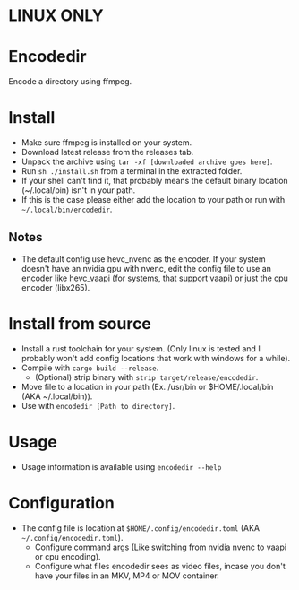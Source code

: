 # LINUX ONLY

# Encodedir
Encode a directory using ffmpeg.

# Install
* Make sure ffmpeg is installed on your system.
* Download latest release from the releases tab.
* Unpack the archive using `tar -xf [downloaded archive goes here]`.
* Run `sh ./install.sh` from a terminal in the extracted folder.
* If your shell can't find it, that probably means the default binary location (~/.local/bin) isn't in your path.
 * If this is the case please either add the location to your path or run with `~/.local/bin/encodedir`.
## Notes
* The default config use hevc_nvenc as the encoder. If your system doesn't have an nvidia gpu with nvenc, edit the config file to use an encoder like hevc_vaapi (for systems, that support vaapi) or just the cpu encoder (libx265).

# Install from source
* Install a rust toolchain for your system. (Only linux is tested and I probably won't add config locations that work with windows for a while).
* Compile with `cargo build --release`.
  * (Optional) strip binary with `strip target/release/encodedir`.
* Move file to a location in your path (Ex. /usr/bin or $HOME/.local/bin (AKA ~/.local/bin)).
* Use with `encodedir [Path to directory]`.

# Usage
* Usage information is available using `encodedir --help`

# Configuration
* The config file is location at `$HOME/.config/encodedir.toml` (AKA `~/.config/encodedir.toml`).
  * Configure command args (Like switching from nvidia nvenc to vaapi or cpu encoding).
  * Configure what files encodedir sees as video files, incase you don't have your files in an MKV, MP4 or MOV container.
